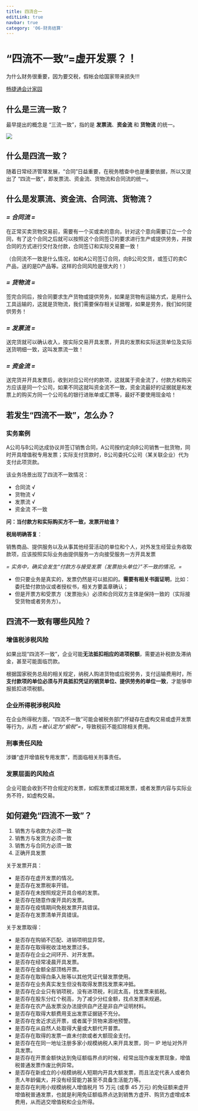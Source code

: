 ```yaml
---
title: 四流合一
editLink: true
navbar: true
category: '06-财务结算'
---
```


# “四流不一致”=虚开发票？！

为什么财务很重要，因为要交税，假帐会给国家带来损失!!!
  
[畅捷通会计家园](https://scrm-wx.weiling.cn/h5/monitorFile/index.html?corp_id=ww92653858095c7bd4&event_id=1844616283245805568&share_type=2&material_id=1844564875754885120&source_type=&call_back_scope=snsapi_userinfo#/)


## 什么是三流一致？

最早提出的概念是 “三流一致”，指的是 **发票流**、**资金流** 和 **货物流** 的统一。

![](https://img.springlearn.cn/blog/ab3690d0864b197c289ed38aec0b0ffe.png)


## 什么是四流一致？

随着日常经济管理发展，“合同”日益重要，在税务稽查中也是重要依据，所以又提出了 “四流一致”，即发票流、资金流、货物流和合同流的统一。

## 什么是发票流、资金流、合同流、货物流？

### *= 合同流 =*

在正常买卖货物交易前，需要有一个买或卖的意向，针对这个意向需要订立一个合同，有了这个合同之后就可以按照这个合同签订的要求进行生产或提供劳务，并按合同的方式进行交付及付款，合同签订和实际交易要一致！

（合同流不一致是什么情况，如和A公司签订合同，向B公司交货，或签订的卖C产品，送的是D产品等。这样的合同风险是很大的！）


### *= 货物流 =*

签完合同后，按合同要求生产货物或提供劳务，如果是货物有运输方式，是用什么工具运输的，这就是货物流，我们需要保存相关证据喔，如果是劳务，我们如何提供劳务！

### *= 发票流 =*

送完货就可以确认收入，按实际交易开具发票，开具的发票和实际送货单位及实际送货明细一致，这叫发票流一致！

### *= 资金流 =*

送完货并开具发票后，收到对应公司付的款项，这就属于资金流了，付款方和购买方应该是同一个公司，如果不同这就叫资金流不一致，资金流最好的证据就是和发票上的购买方同一个公司名的银行进账单或汇票等，最好不要使用现金哈！


## 若发生“四流不一致”，怎么办？

### 实务案例

A公司与B公司达成协议并签订销售合同，A公司按约定向B公司销售一批货物，同时开具增值税专用发票；实际支付货款时，B公司委托C公司（某关联企业）代为支付此项货款。

该业务场景出现了四流不一致情况：

- 合同流  √
- 货物流  √
- 发票流  √
- 资金流  不一致

**问：当付款方和实际购买方不一致，发票开给谁？**

**税局明确答复**：

销售商品、提供服务以及从事其他经营活动的单位和个人，对外发生经营业务收取款项，应该按照实际业务由提供服务一方向接受服务一方开具发票


*= 实务中，确实会发生“付款方与接受发票（发票抬头单位）”不一致的情况。=*

- 但只要业务是真实的，发票仍然是可以抵扣的。**需要有相关书面证明**，比如：委托垫付款协议或者授权书，相关方要盖章确认；
- 但是开票方和受票方（发票抬头）必须和合同双方主体是保持一致的（实际接受货物或者劳务方）。


## 四流不一致有哪些风险？

### 增值税涉税风险

如果出现“四流不一致”，企业可能**无法抵扣相应的进项税额**，需要追补税款及滞纳金，甚至可能面临罚款。

根据国家税务总局的相关规定，纳税人购进货物或应税劳务，支付运输费用时，所**支付款项的单位必须与开具抵扣凭证的销货单位、提供劳务的单位一致**，才能够申报抵扣进项税额。

### 企业所得税涉税风险

在企业所得税方面，“四流不一致”可能会被税务部门怀疑存在虚构交易或虚开发票等行为，从而 *=被认定为“偷税”=*，导致税前不能扣除相关费用。

### 刑事责任风险

涉嫌“虚开增值税专用发票”，而面临相关刑事责任。

### 发票层面的风险点

企业可能会收到不符合规定的发票，如假发票或过期发票，或者发票内容与实际业务不符，如虚构交易。


## 如何避免“四流不一致”？

1. 销售方与收款方必须一致
2. 销售方与发货方必须一致
3. 销售方与合同方必须一致
4. 正确开具发票


关于发票开具：

- 是否存在虚开发票的情况。
- 是否存在发票税率开错。
- 是否存在未按照规定开具合格的发票。
- 是否存在随意作废开具的发票。
- 是否存在疫情期间免税发票开具错误。
- 是否存在发票清单开具错误。

关于发票取得：

- 是否存在购销不匹配、进销项明显异常。
- 是否存在取得税收洼地发票过多。
- 是否存在企业之间环开、对开发票。
- 是否存在经常凌晨开具发票。
- 是否存在金额全部顶格开票。
- 是否存在取得白条入账等以其他凭证代替发票使用。
- 是否存在业务真实发生但没有取得发票找发票来冲抵。
- 是否存在企业只有销项税，没有进项税，利润太高，找发票来抵税。
- 是否存在股东分红个税高，为了减少分红金额，找点发票来规避。
- 是否存在农产品发票没办法提供自产还是非自产证明材料。
- 是否存在取得大额费用支出发票证据链不充分。
- 是否存在舍近求远开票，或者属于货物来源地预警。
- 是否存在从自然人处取得大量或大额代开普票。
- 是否存在取得的发票一直未付款或者大额现金支付。
- 是否存在在同一地址注册多家小规模纳税人来开具发票，同一 IP 地址对外开具发票。
- 是否存在开票金额快达到免征额临界点的时候，经常出现作废发票现象，增值税普通发票作废比例异常。
- 是否存在新成立的小规模纳税人短期内开具大额发票，而且法定代表人或者负责人年龄偏大，并没有经营能力甚至不具备生活能力等。
- 是否存在利用小规模纳税人增值税月 15 万元 (或季 45 万元) 的免征额来虚开增值税普通发票，也就是利用免征额临界点达到销售方虚开、购货方虚增成本费用，从而逃交增值税和企业所得。

